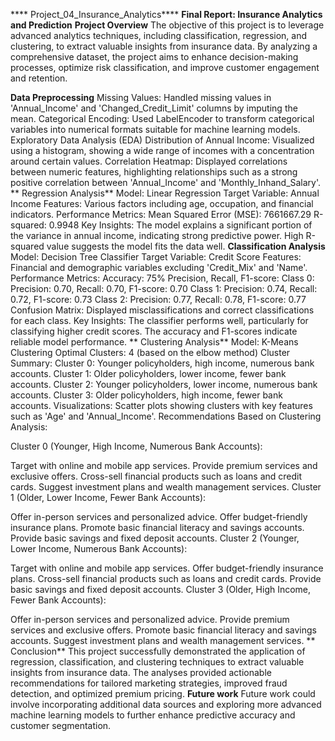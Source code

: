 **** Project_04_Insurance_Analytics****
**Final Report: Insurance Analytics and Prediction**
 **Project Overview**
 The objective of this project is to leverage advanced analytics techniques, including classification, regression, and clustering, to extract valuable insights from insurance data. 
 By analyzing a comprehensive dataset, the project aims to enhance decision-making processes, optimize risk classification, and improve customer engagement and retention.

 **Data Preprocessing**
 Missing Values: Handled missing values in 'Annual_Income' and 'Changed_Credit_Limit' columns by imputing the mean.
 Categorical Encoding: Used LabelEncoder to transform categorical variables into numerical formats suitable for machine learning models.
 Exploratory Data Analysis (EDA)
 Distribution of Annual Income: Visualized using a histogram, showing a wide range of incomes with a concentration around certain values.
 Correlation Heatmap: Displayed correlations between numeric features, highlighting relationships such as a strong positive correlation between 'Annual_Income' and 'Monthly_Inhand_Salary'.
** Regression Analysis**
 Model: Linear Regression
 Target Variable: Annual Income
 Features: Various factors including age, occupation, and financial indicators.
 Performance Metrics:
 Mean Squared Error (MSE): 7661667.29
 R-squared: 0.9948
 Key Insights: The model explains a significant portion of the variance in annual income, indicating strong predictive power. High R-squared value suggests the model fits the data well.
 **Classification Analysis**
 Model: Decision Tree Classifier
 Target Variable: Credit Score
 Features: Financial and demographic variables excluding 'Credit_Mix' and 'Name'.
 Performance Metrics:
 Accuracy: 75%
 Precision, Recall, F1-score:
 Class 0: Precision: 0.70, Recall: 0.70, F1-score: 0.70
 Class 1: Precision: 0.74, Recall: 0.72, F1-score: 0.73
 Class 2: Precision: 0.77, Recall: 0.78, F1-score: 0.77
 Confusion Matrix: Displayed misclassifications and correct classifications for each class.
 Key Insights: The classifier performs well, particularly for classifying higher credit scores. The accuracy and F1-scores indicate reliable model performance.
** Clustering Analysis**
 Model: K-Means Clustering
 Optimal Clusters: 4 (based on the elbow method)
 Cluster Summary:
 Cluster 0: Younger policyholders, high income, numerous bank accounts.
 Cluster 1: Older policyholders, lower income, fewer bank accounts.
 Cluster 2: Younger policyholders, lower income, numerous bank accounts.
 Cluster 3: Older policyholders, high income, fewer bank accounts.
 Visualizations: Scatter plots showing clusters with key features such as 'Age' and 'Annual_Income'.
 Recommendations
 Based on Clustering Analysis:

 Cluster 0 (Younger, High Income, Numerous Bank Accounts):

 Target with online and mobile app services.
 Provide premium services and exclusive offers.
 Cross-sell financial products such as loans and credit cards.
 Suggest investment plans and wealth management services.
 Cluster 1 (Older, Lower Income, Fewer Bank Accounts):

 Offer in-person services and personalized advice.
 Offer budget-friendly insurance plans.
 Promote basic financial literacy and savings accounts.
 Provide basic savings and fixed deposit accounts.
 Cluster 2 (Younger, Lower Income, Numerous Bank Accounts):

 Target with online and mobile app services.
 Offer budget-friendly insurance plans.
 Cross-sell financial products such as loans and credit cards.
 Provide basic savings and fixed deposit accounts.
 Cluster 3 (Older, High Income, Fewer Bank Accounts):

 Offer in-person services and personalized advice.
 Provide premium services and exclusive offers.
 Promote basic financial literacy and savings accounts.
 Suggest investment plans and wealth management services.
** Conclusion**
 This project successfully demonstrated the application of regression, classification, and clustering techniques to extract valuable insights from insurance data. 
 The analyses provided actionable recommendations for tailored marketing strategies, improved fraud detection, and optimized premium pricing.
 **Future work**
 Future work could involve incorporating additional data sources and exploring more advanced machine learning models to further enhance predictive accuracy and customer segmentation.

